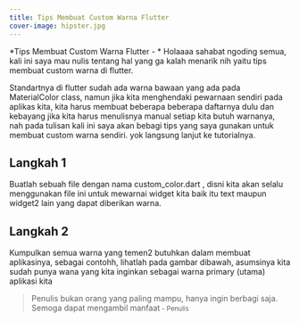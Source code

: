 ```yaml
---
title: Tips Membuat Custom Warna Flutter
cover-image: hipster.jpg
---
```


*Tips Membuat Custom Warna Flutter - * Holaaaa sahabat ngoding semua, kali ini saya mau nulis tentang hal yang ga kalah menarik nih yaitu tips membuat custom warna di flutter.

Standartnya di flutter sudah ada warna bawaan yang ada pada MaterialColor class, namun jika kita menghendaki pewarnaan sendiri pada aplikas kita, kita harus membuat beberapa beberapa daftarnya dulu dan kebayang jika kita harus menulisnya manual setiap kita butuh warnanya, nah pada tulisan kali ini saya akan bebagi tips yang saya gunakan untuk membuat custom warna sendiri. yok langsung lanjut ke tutorialnya.

## Langkah 1 ##
Buatlah sebuah file dengan nama custom_color.dart , disni kita akan selalu menggunakan file ini untuk mewarnai widget kita baik itu text maupun widget2 lain yang dapat diberikan warna.

## Langkah 2 ##
Kumpulkan semua warna yang temen2 butuhkan dalam membuat aplikasinya, sebagai contohh, lihatlah pada gambar dibawah, asumsinya kita sudah punya wana yang kita inginkan sebagai warna primary (utama) aplikasi kita




>Penulis bukan orang yang paling mampu, hanya ingin berbagi saja. Semoga dapat mengambil manfaat<small> - Penulis</small>